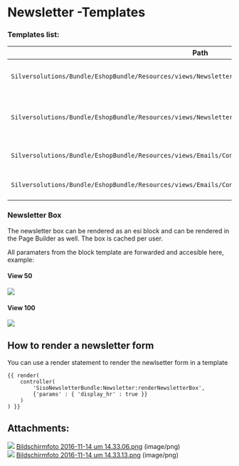#  Newsletter -Templates 

### Templates list:

<table>
<thead>
<tr class="header">
<th>Path</th>
<th>Description</th>
</tr>
</thead>
<tbody>
<tr>
<td><pre><code>Silversolutions/Bundle/EshopBundle/Resources/views/Newsletter/newsletter_box.html.twig</code></pre></td>
<td><p>Renders newsletter box. see <a href="#Newsletter-Templates-newsletter_box">Newsletter Box</a>.</p></td>
</tr>
<tr>
<td><pre><code>Silversolutions/Bundle/EshopBundle/Resources/views/Newsletter/newsletter_message.html.twig</code></pre></td>
<td>Renders a simple page with success/error messages after user subscribed/unsubscribed to newsletter</td>
</tr>
<tr>
<td><pre><code>Silversolutions/Bundle/EshopBundle/Resources/views/Emails/ConfirmationMail_SubscribeNewsletter.html.twig</code></pre></td>
<td>HTML confirmation email that is send to the user in the DOI process</td>
</tr>
<tr>
<td><pre><code>Silversolutions/Bundle/EshopBundle/Resources/views/Emails/ConfirmationMail_SubscribeNewsletter.txt.twig</code></pre></td>
<td>Text confirmation email that is send to the user in the DOI process</td>
</tr>
</tbody>
</table>

### Newsletter Box

The newsletter box can be rendered as an esi block and can be rendered in the Page Builder as well. The box is cached per user.

All paramaters from the block template are forwarded and accesible here, example:

#### View 50

![](attachments/23560212/23570778.png)

#### View 100

![](attachments/23560212/23570780.png)

## How to render a newsletter form

You can use a render statement to render the newlsetter form in a template

``` 
{{ render(
    controller(
        'SisoNewsletterBundle:Newsletter:renderNewsletterBox',
        {'params' : { 'display_hr' : true }}
    )
) }}
```

## Attachments:

![](images/icons/bullet_blue.gif) [Bildschirmfoto 2016-11-14 um 14.33.06.png](attachments/23560212/23570778.png) (image/png)  
![](images/icons/bullet_blue.gif) [Bildschirmfoto 2016-11-14 um 14.33.13.png](attachments/23560212/23570780.png) (image/png)  
